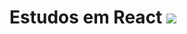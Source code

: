 # Estudos em React <img src="https://cdn.jsdelivr.net/gh/devicons/devicon@latest/icons/react/react-original.svg" />


